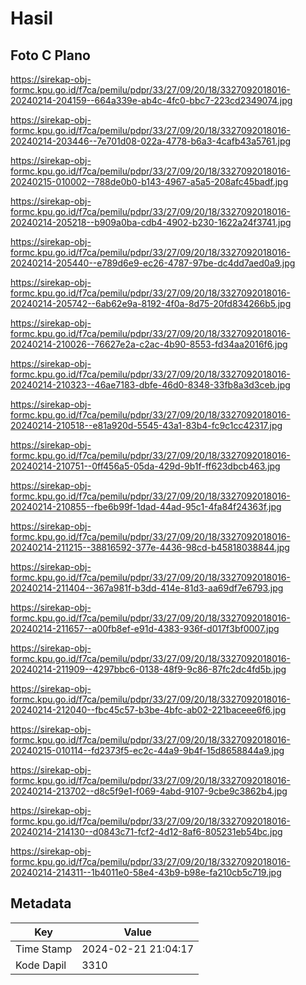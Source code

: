 # Hasil

## Foto C Plano

https://sirekap-obj-formc.kpu.go.id/f7ca/pemilu/pdpr/33/27/09/20/18/3327092018016-20240214-204159--664a339e-ab4c-4fc0-bbc7-223cd2349074.jpg

https://sirekap-obj-formc.kpu.go.id/f7ca/pemilu/pdpr/33/27/09/20/18/3327092018016-20240214-203446--7e701d08-022a-4778-b6a3-4cafb43a5761.jpg

https://sirekap-obj-formc.kpu.go.id/f7ca/pemilu/pdpr/33/27/09/20/18/3327092018016-20240215-010002--788de0b0-b143-4967-a5a5-208afc45badf.jpg

https://sirekap-obj-formc.kpu.go.id/f7ca/pemilu/pdpr/33/27/09/20/18/3327092018016-20240214-205218--b909a0ba-cdb4-4902-b230-1622a24f3741.jpg

https://sirekap-obj-formc.kpu.go.id/f7ca/pemilu/pdpr/33/27/09/20/18/3327092018016-20240214-205440--e789d6e9-ec26-4787-97be-dc4dd7aed0a9.jpg

https://sirekap-obj-formc.kpu.go.id/f7ca/pemilu/pdpr/33/27/09/20/18/3327092018016-20240214-205742--6ab62e9a-8192-4f0a-8d75-20fd834266b5.jpg

https://sirekap-obj-formc.kpu.go.id/f7ca/pemilu/pdpr/33/27/09/20/18/3327092018016-20240214-210026--76627e2a-c2ac-4b90-8553-fd34aa2016f6.jpg

https://sirekap-obj-formc.kpu.go.id/f7ca/pemilu/pdpr/33/27/09/20/18/3327092018016-20240214-210323--46ae7183-dbfe-46d0-8348-33fb8a3d3ceb.jpg

https://sirekap-obj-formc.kpu.go.id/f7ca/pemilu/pdpr/33/27/09/20/18/3327092018016-20240214-210518--e81a920d-5545-43a1-83b4-fc9c1cc42317.jpg

https://sirekap-obj-formc.kpu.go.id/f7ca/pemilu/pdpr/33/27/09/20/18/3327092018016-20240214-210751--0ff456a5-05da-429d-9b1f-ff623dbcb463.jpg

https://sirekap-obj-formc.kpu.go.id/f7ca/pemilu/pdpr/33/27/09/20/18/3327092018016-20240214-210855--fbe6b99f-1dad-44ad-95c1-4fa84f24363f.jpg

https://sirekap-obj-formc.kpu.go.id/f7ca/pemilu/pdpr/33/27/09/20/18/3327092018016-20240214-211215--38816592-377e-4436-98cd-b45818038844.jpg

https://sirekap-obj-formc.kpu.go.id/f7ca/pemilu/pdpr/33/27/09/20/18/3327092018016-20240214-211404--367a981f-b3dd-414e-81d3-aa69df7e6793.jpg

https://sirekap-obj-formc.kpu.go.id/f7ca/pemilu/pdpr/33/27/09/20/18/3327092018016-20240214-211657--a00fb8ef-e91d-4383-936f-d017f3bf0007.jpg

https://sirekap-obj-formc.kpu.go.id/f7ca/pemilu/pdpr/33/27/09/20/18/3327092018016-20240214-211909--4297bbc6-0138-48f9-9c86-87fc2dc4fd5b.jpg

https://sirekap-obj-formc.kpu.go.id/f7ca/pemilu/pdpr/33/27/09/20/18/3327092018016-20240214-212040--fbc45c57-b3be-4bfc-ab02-221baceee6f6.jpg

https://sirekap-obj-formc.kpu.go.id/f7ca/pemilu/pdpr/33/27/09/20/18/3327092018016-20240215-010114--fd2373f5-ec2c-44a9-9b4f-15d8658844a9.jpg

https://sirekap-obj-formc.kpu.go.id/f7ca/pemilu/pdpr/33/27/09/20/18/3327092018016-20240214-213702--d8c5f9e1-f069-4abd-9107-9cbe9c3862b4.jpg

https://sirekap-obj-formc.kpu.go.id/f7ca/pemilu/pdpr/33/27/09/20/18/3327092018016-20240214-214130--d0843c71-fcf2-4d12-8af6-805231eb54bc.jpg

https://sirekap-obj-formc.kpu.go.id/f7ca/pemilu/pdpr/33/27/09/20/18/3327092018016-20240214-214311--1b4011e0-58e4-43b9-b98e-fa210cb5c719.jpg


## Metadata

| Key        | Value               |
| ---------- | ------------------- |
| Time Stamp | 2024-02-21 21:04:17 |
| Kode Dapil | 3310                |



